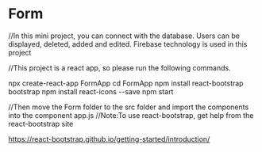# Form
//In this mini project, you can connect with the database. Users can be displayed, deleted, added and edited. Firebase technology is used in this project

//This project is a react app, so please run the following commands.


npx create-react-app FormApp
cd FormApp
npm install react-bootstrap bootstrap
npm install react-icons --save
npm start


//Then move the Form folder to the src folder and import the components into the component app.js
//Note:To use react-bootstrap, get help from the react-bootstrap site

https://react-bootstrap.github.io/getting-started/introduction/


